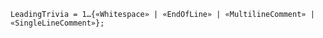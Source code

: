 <!-- This file is generated automatically by infrastructure scripts. Please don't edit by hand. -->

```{ .ebnf .slang-ebnf #LeadingTrivia }
LeadingTrivia = 1…{«Whitespace» | «EndOfLine» | «MultilineComment» | «SingleLineComment»};
```
